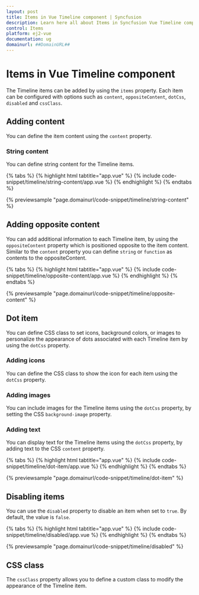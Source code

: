 ```yaml
---
layout: post
title: Items in Vue Timeline component | Syncfusion
description: Learn here all about Items in Syncfusion Vue Timeline component of Syncfusion Essential JS 2 and more.
control: Items 
platform: ej2-vue
documentation: ug
domainurl: ##DomainURL##
---
```


# Items in Vue Timeline component

The Timeline items can be added by using the `items` property. Each item can be configured with options such as `content`, `oppositeContent`, `dotCss`, `disabled` and `cssClass`.

## Adding content

You can define the item content using the `content` property.

### String content

You can define string content for the Timeline items.

{% tabs %}
{% highlight html tabtitle="app.vue" %}
{% include code-snippet/timeline/string-content/app.vue %}
{% endhighlight %}
{% endtabs %}
        
{% previewsample "page.domainurl/code-snippet/timeline/string-content" %}

## Adding opposite content

You can add additional information to each Timeline item, by using the `oppositeContent` property which is positioned opposite to the item content. Similar to the `content` property you can define `string` or `function` as contents to the oppositeContent.

{% tabs %}
{% highlight html tabtitle="app.vue" %}
{% include code-snippet/timeline/opposite-content/app.vue %}
{% endhighlight %}
{% endtabs %}
        
{% previewsample "page.domainurl/code-snippet/timeline/opposite-content" %}

## Dot item

You can define CSS class to set icons, background colors, or images to personalize the appearance of dots associated with each Timeline item by using the `dotCss` property.

### Adding icons

You can define the CSS class to show the icon for each item using the `dotCss` property.

### Adding images

You can include images for the Timeline items using the `dotCss` property, by setting the CSS `background-image` property.

### Adding text

You can display text for the Timeline items using the `dotCss` property, by adding text to the CSS `content` property.

{% tabs %}
{% highlight html tabtitle="app.vue" %}
{% include code-snippet/timeline/dot-item/app.vue %}
{% endhighlight %}
{% endtabs %}
        
{% previewsample "page.domainurl/code-snippet/timeline/dot-item" %}

## Disabling items

You can use the `disabled` property to disable an item when set to `true`. By default, the value is `false`.

{% tabs %}
{% highlight html tabtitle="app.vue" %}
{% include code-snippet/timeline/disabled/app.vue %}
{% endhighlight %}
{% endtabs %}
        
{% previewsample "page.domainurl/code-snippet/timeline/disabled" %}

## CSS class

The `cssClass` property allows you to define a custom class to modify the appearance of the Timeline item.
